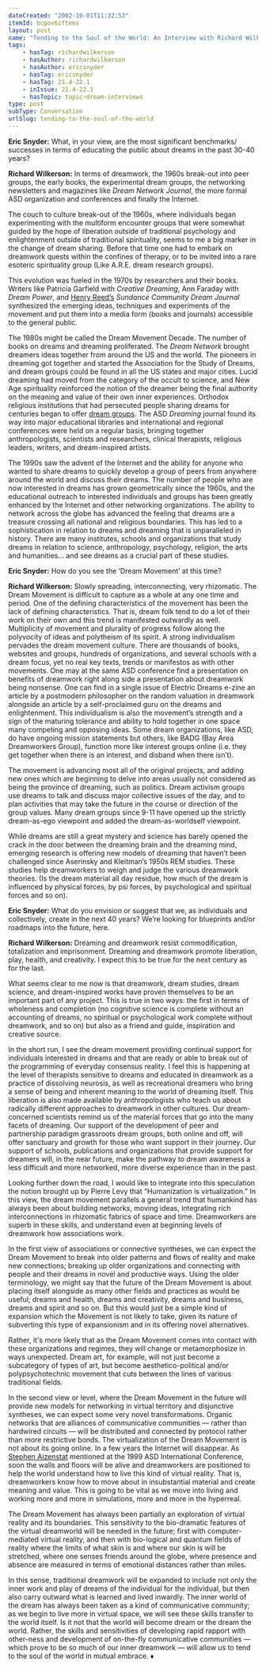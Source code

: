 ```yaml
---
dateCreated: "2002-10-01T11:32:52"
itemId: bcpov6zftens
layout: post
name: "Tending to the Soul of the World: An Interview with Richard Wilkerson"
tags:
    - hasTag: richardwilkerson
    - hasAuthor: richardwilkerson
    - hasAuthor: ericsnyder
    - hasTag: ericsnyder
    - hasTag: 21.4-22.1
    - inIssue: 21.4-22.1
    - hasTopic: topic~dream-interviews
type: post
subType: Conversation
urlSlug: tending-to-the-soul-of-the-world
---
```


**Eric Snyder:** What, in your view, are the most significant benchmarks/ successes in terms of educating the public about dreams in the past 30-40 years?

**Richard Wilkerson:** In terms of dreamwork, the 1960s break-out into peer groups, the early books, the experimental dream groups, the networking newsletters and magazines like _Dream Network Journal_, the more formal ASD organization and conferences and finally the Internet.

The couch to culture break-out of the 1960s, where individuals began experimenting with the multiform encounter groups that were somewhat guided by the hope of liberation outside of traditional psychology and enlightenment outside of traditional spirituality, seems to me a big marker in the change of dream sharing. Before that time one had to embark on dreamwork quests within the confines of therapy, or to be invited into a rare esoteric spirituality group (Like A.R.E. dream research groups).

This evolution was fueled in the 1970s by researchers and their books. Writers like Patricia Garfield with _Creative Dreaming_, Ann Faraday with _Dream Power_, and [Henry Reed’s](../@henryreed) _Sundance Community Dream Journal_ synthesized the emerging ideas, techniques and experiments of the movement and put them into a media form (books and journals) accessible to the general public.

The 1980s might be called the Dream Movement Decade. The number of books on dreams and dreaming proliferated. The _Dream Network_ brought dreamers ideas together from around the US and the world. The pioneers in dreaming got together and started the Association for the Study of Dreams, and dream groups could be found in all the US states and major cities. Lucid dreaming had moved from the category of the occult to science, and New Age spirituality reinforced the notion of the dreamer being the final authority on the meaning and value of their own inner experiences. Orthodox religious institutions that had persecuted people sharing dreams for centuries began to offer [dream groups](../topic~dreamsharing-groups). The ASD _Dreaming_ journal found its way into major educational libraries and international and regional conferences were held on a regular basis, bringing together anthropologists, scientists and researchers, clinical therapists, religious leaders, writers, and dream-inspired artists.

The 1990s saw the advent of the Internet and the ability for anyone who wanted to share dreams to quickly develop a group of peers from anywhere around the world and discuss their dreams. The number of people who are now interested in dreams has grown geometrically since the 1960s, and the educational outreach to interested individuals and groups has been greatly enhanced by the Internet and other networking organizations. The ability to network across the globe has advanced the feeling that dreams are a treasure crossing all national and religious boundaries. This has led to a sophistication in relation to dreams and dreaming that is unparalleled in history. There are many institutes, schools and organizations that study dreams in relation to science, anthropology, psychology, religion, the arts and humanities... and see dreams as a crucial part of these studies.

**Eric Snyder:** How do you see the ‘Dream Movement’ at this time?

**Richard Wilkerson:** Slowly spreading, interconnecting, very rhizomatic. The Dream Movement is difficult to capture as a whole at any one time and period. One of the defining characteristics of the movement has been the lack of defining characteristics. That is, dream folk tend to do a lot of their work on their own and this trend is manifested outwardly as well. Multiplicity of movement and plurality of progress follow along the polyvocity of ideas and polytheism of its spirit. A strong individualism pervades the dream movement culture. There are thousands of books, websites and groups, hundreds of organizations, and several schools with a dream focus, yet no real key texts, trends or manifestos as with other movements. One may at the same ASD conference find a presentation on benefits of dreamwork right along side a presentation about dreamwork being nonsense. One can find in a single issue of Electric Dreams e-zine an article by a postmodern philosopher on the random valuation in dreamwork alongside an article by a self-proclaimed guru on the dreams and enlightenment. This individualism is also the movement’s strength and a sign of the maturing tolerance and ability to hold together in one space many competing and opposing ideas. Some dream organizations, like ASD, do have ongoing mission statements but others, like BADG (Bay Area Dreamworkers Group), function more like interest groups online (i.e. they get together when there is an interest, and disband when there isn’t).

The movement is advancing most all of the original projects, and adding new ones which are beginning to delve into areas usually not considered as being the province of dreaming, such as politics. Dream activism groups use dreams to talk and discuss major collective issues of the day, and to plan activities that may take the future in the course or direction of the group values. Many dream groups since 9-11 have opened up the strictly dream-as-ego viewpoint and added the dream-as-worldself viewpoint.

While dreams are still a great mystery and science has barely opened the crack in the door between the dreaming brain and the dreaming mind, emerging research is offering new models of dreaming that haven’t been challenged since Aserinsky and Kleitman’s 1950s REM studies. These studies help dreamworkers to weigh and judge the various dreamwork theories. (Is the dream material all day residue, how much of the dream is influenced by physical forces, by psi forces, by psychological and spiritual forces and so on).

**Eric Snyder:** What do you envision or suggest that we, as individuals and collectively, create in the next 40 years? We’re looking for blueprints and/or roadmaps into the future, here.

**Richard Wilkerson:** Dreaming and dreamwork resist commodification, totalization and imprisonment. Dreaming and dreamwork promote liberation, play, health, and creativity. I expect this to be true for the next century as for the last.

What seems clear to me now is that dreamwork, dream studies, dream science, and dream-inspired works have proven themselves to be an important part of any project. This is true in two ways: the first in terms of wholeness and completion (no cognitive science is complete without an accounting of dreams, no spiritual or psychological work complete without dreamwork, and so on) but also as a friend and guide, inspiration and creative source.

In the short run, I see the dream movement providing continual support for individuals interested in dreams and that are ready or able to break out of the programming of everyday consensus reality. I feel this is happening at the level of therapists sensitive to dreams and educated in dreamwork as a practice of dissolving neurosis, as well as recreational dreamers who bring a sense of being and inherent meaning to the world of dreaming itself. This liberation is also made available by anthropologists who teach us about radically different approaches to dreamwork in other cultures. Our dream-concerned scientists remind us of the material forces that go into the many facets of dreaming. Our support of the development of peer and partnership paradigm grassroots dream groups, both online and off, will offer sanctuary and growth for those who want support in their journey. Our support of schools, publications and organizations that provide support for dreamers will, in the near future, make the pathway to dream awareness a less difficult and more networked, more diverse experience than in the past.

Looking further down the road, I would like to integrate into this speculation the notion brought up by Pierre Levy that “Humanization is virtualization.” In this view, the dream movement parallels a general trend that humankind has always been about building networks, moving ideas, integrating rich interconnections in rhizomatic fabrics of space and time. Dreamworkers are superb in these skills, and understand even at beginning levels of dreamwork how associations work.

In the first view of associations or connective syntheses, we can expect the Dream Movement to break into older patterns and flows of reality and make new connections; breaking up older organizations and connecting with people and their dreams in novel and productive ways. Using the older terminology, we might say that the future of the Dream Movement is about placing itself alongside as many other fields and practices as would be useful; dreams and health, dreams and creativity, dreams and business, dreams and spirit and so on. But this would just be a simple kind of expansion which the Movement is not likely to take, given its nature of subverting this type of expansionism and in its offering novel alternatives.

Rather, it's more likely that as the Dream Movement comes into contact with these organizations and regimes, they will change or metamorphosize in ways unexpected. Dream art, for example, will not just become a subcategory of types of art, but become aesthetico-political and/or polypsychotechnic movement that cuts between the lines of various traditional fields.

In the second view or level, where the Dream Movement in the future will provide new models for networking in virtual territory and disjunctive syntheses, we can expect some very novel transformations. Organic networks that are alliances of communicative communities — rather than hardwired circuits — will be distributed and connected by protocol rather than more restrictive bonds. The virtualization of the Dream Movement is not about its going online. In a few years the Internet will disappear. As [Stephen Aizenstat](../@stephenaizenstat) mentioned at the 1999 ASD International Conference, soon the walls and floors will be alive and dreamworkers are positioned to help the world understand how to live this kind of virtual reality. That is, dreamworkers know how to move about in insubstantial material and create meaning and value. This is going to be vital as we move into living and working more and more in simulations, more and more in the hyperreal.

The Dream Movement has always been partially an exploration of virtual reality and its boundaries. This sensitivity to the bio-dramatic features of the virtual dreamworld will be needed in the future; first with computer-mediated virtual reality, and then with bio-logical and quantum fields of reality where the limits of what skin is and where our skin is will be stretched, where one senses friends around the globe, where presence and absence are measured in terms of emotional distances rather than miles.

In this sense, traditional dreamwork will be expanded to include not only the inner work and play of dreams of the individual for the individual, but then also carry outward what is learned and lived inwardly. The inner world of the dream has always been taken as a kind of communicative community; as we begin to live more in virtual space, we will see these skills transfer to the world itself. Is it not that the world will become dream or the dream the world. Rather, the skills and sensitivities of developing rapid rapport with other-ness and development of on-the-fly communicative communities — which prove to be so much of our inner dreamwork — will allow us to tend to the soul of the world in mutual embrace. ♦
